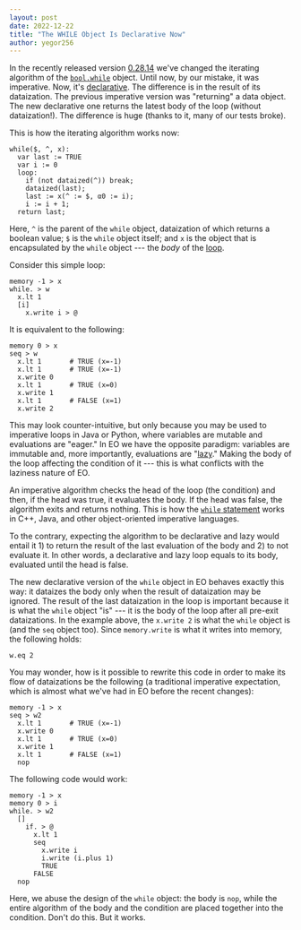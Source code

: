 ```yaml
---
layout: post
date: 2022-12-22
title: "The WHILE Object Is Declarative Now"
author: yegor256
---
```


In the recently released version [0.28.14](https://github.com/objectionary/eo/releases/tag/0.28.14)
we've changed the iterating algorithm of the
[`bool.while`](https://github.com/objectionary/home/blob/0.28.14/objects/org/eolang/bool.eo#L51-L56)
object. Until now,
by our mistake, it was imperative. Now, it's
[declarative](https://en.wikipedia.org/wiki/Declarative_programming).
The difference is in the result of its dataization.
The previous imperative version was "returning" a data object.
The new declarative one returns the latest body of the loop (without dataization!).
The difference is huge (thanks to it, many of our tests broke).

<!--more-->

This is how the iterating algorithm works now:

```
while($, ^, x):
  var last := TRUE
  var i := 0
  loop:
    if (not dataized(^)) break;
    dataized(last);
    last := x(^ := $, α0 := i);
    i := i + 1;
  return last;
```

Here, `^` is the parent of the `while` object, dataization of which returns a boolean value;
`$` is the `while` object itself;
and `x` is the object that is encapsulated
by the `while` object --- the _body_ of the [loop](https://en.wikipedia.org/wiki/For_loop).

Consider this simple loop:

```
memory -1 > x
while. > w
  x.lt 1
  [i]
    x.write i > @
```

It is equivalent to the following:

```
memory 0 > x
seq > w
  x.lt 1       # TRUE (x=-1)
  x.lt 1       # TRUE (x=-1)
  x.write 0
  x.lt 1       # TRUE (x=0)
  x.write 1
  x.lt 1       # FALSE (x=1)
  x.write 2
```

This may look counter-intuitive, but only because you may be used to imperative
loops in Java or Python, where variables are mutable and evaluations are "eager."
In EO we have the opposite paradigm: variables are immutable and, more importantly,
evaluations are "[lazy](https://en.wikipedia.org/wiki/Lazy_evaluation)." Making the
body of the loop affecting the condition of it --- this is what conflicts with the
laziness nature of EO.

An imperative algorithm checks the head of the loop (the condition) and then,
if the head was true, it evaluates the body. If the head was false, the algorithm
exits and returns nothing. This is how the [`while` statement](https://en.wikipedia.org/wiki/While_loop)
works in C++, Java, and other object-oriented imperative languages.

To the contrary, expecting the algorithm to be declarative and lazy would entail
it 1) to return the result of the last evaluation of the body and 2) to not
evaluate it. In other words, a declarative and lazy loop equals to its body,
evaluated until the head is false.

The new declarative version of the `while` object in EO behaves exactly this way:
it dataizes the body only when the result of dataization may be ignored.
The result of the last dataization in the loop
is important because it is what the `while` object "is" --- it is the body
of the loop after all pre-exit dataizations. In the example above, the `x.write 2` is
what the `while` object is (and the `seq` object too). Since `memory.write` is
what it writes into memory, the following holds:

```
w.eq 2
```

You may wonder, how is it possible to rewrite this code in order to make its flow of dataizations
be the following (a traditional imperative expectation, which is almost what we've had in EO before
the recent changes):

```
memory -1 > x
seq > w2
  x.lt 1       # TRUE (x=-1)
  x.write 0
  x.lt 1       # TRUE (x=0)
  x.write 1
  x.lt 1       # FALSE (x=1)
  nop
```

The following code would work:

```
memory -1 > x
memory 0 > i
while. > w2
  []
    if. > @
      x.lt 1
      seq
        x.write i
        i.write (i.plus 1)
        TRUE
      FALSE
  nop
```

Here, we abuse the design of the `while` object: the body is `nop`, while the
entire algorithm of the body and the condition are placed together into the
condition. Don't do this. But it works.
